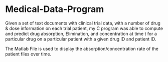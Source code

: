 # Medical-Data-Program
Given a set of text documents with clinical trial data, with a number of drug  &amp; dose information on each trial patient, my C program was able to compute and predict drug absorption,  Elimination, and concentration at time t for a particular drug on a particular patient with a given drug ID and patient ID.

The Matlab File is used to display the absorption/concentration rate of the patient files over time.
